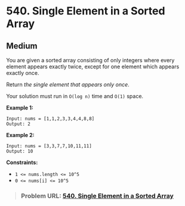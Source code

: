 # **540. Single Element in a Sorted Array**

## **Medium**

You are given a sorted array consisting of only integers where every element appears exactly twice, except for one element which appears exactly once.

Return *the single element that appears only once*.

Your solution must run in `O(log n)` time and `O(1)` space.

**Example 1:**

```
Input: nums = [1,1,2,3,3,4,4,8,8]
Output: 2
```

**Example 2:**

```
Input: nums = [3,3,7,7,10,11,11]
Output: 10
```

**Constraints:**

- `1 <= nums.length <= 10^5`
- `0 <= nums[i] <= 10^5`

> ### **Problem URL: [540. Single Element in a Sorted Array](https://leetcode.com/problems/single-element-in-a-sorted-array/)**